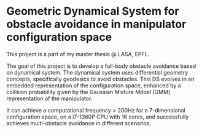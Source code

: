 # Geometric Dynamical System for obstacle avoidance in manipulator configuration space

This project is a part of my master thesis @ LASA, EPFL.


The goal of this project is to develop a full-body obstacle avoidance based on dynamical system.
The dynamical system uses differential geometry concepts, specifically geodesics to avoid obstacles.
This DS evolves in an embedded representation of the configuration space, enhanced by a collision probability given by the Gaussian Mixture Mdoel (GMM) representation of the manipulator.

It can achieve a computational frequency > 200Hz for a 7-dimensional configuration space, on a i7-1360P CPU with 16 cores, and successfully achieves multi-obstacle avoidance in 
different scenarios.

